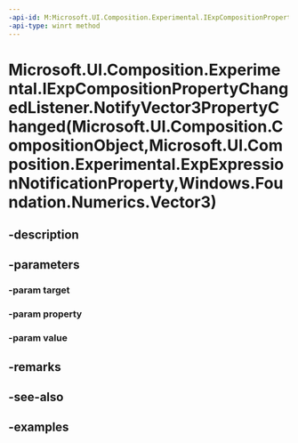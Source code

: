 ```yaml
---
-api-id: M:Microsoft.UI.Composition.Experimental.IExpCompositionPropertyChangedListener.NotifyVector3PropertyChanged(Microsoft.UI.Composition.CompositionObject,Microsoft.UI.Composition.Experimental.ExpExpressionNotificationProperty,Windows.Foundation.Numerics.Vector3)
-api-type: winrt method
---
```


# Microsoft.UI.Composition.Experimental.IExpCompositionPropertyChangedListener.NotifyVector3PropertyChanged(Microsoft.UI.Composition.CompositionObject,Microsoft.UI.Composition.Experimental.ExpExpressionNotificationProperty,Windows.Foundation.Numerics.Vector3)

<!--
public void NotifyVector3PropertyChanged (Microsoft.UI.Composition.CompositionObject target, Microsoft.UI.Composition.Experimental.ExpExpressionNotificationProperty property, System.Numerics.Vector3 value);
-->


## -description

## -parameters

### -param target

### -param property

### -param value

## -remarks

## -see-also

## -examples


